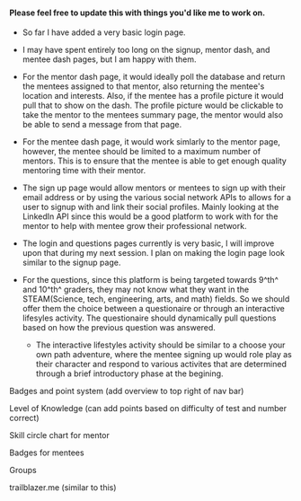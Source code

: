 #### Please feel free to update this with things you'd like me to work on.

- So far I have added a very basic login page.
- I may have spent entirely too long on the signup, mentor dash, and mentee dash pages, but I am happy with them.

- For the mentor dash page, it would ideally poll the database and return the mentees assigned to that mentor, also returning the mentee's location and interests. Also, if the mentee has a profile picture it would pull that to show on the dash. The profile picture would be clickable to take the mentor to the mentees summary page, the mentor would also be able to send a message from that page.

- For the mentee dash page, it would work simlarly to the mentor page, however, the mentee should be limited to a maximum number of mentors. This is to ensure that the mentee is able to get enough quality mentoring time with their mentor.

- The sign up page would allow mentors or mentees to sign up with their email address or by using the various social network APIs to allows for a user to signup with and link their social profiles. Mainly looking at the LinkedIn API since this would be a good platform to work with for the mentor to help with mentee grow their professional network.

- The login and questions pages currently is very basic, I will improve upon that during my next session. I plan on making the login page look similar to the signup page.

- For the questions, since this platform is being targeted towards 9^th^ and 10^th^ graders, they may not know what they want in the STEAM(Science, tech, engineering, arts, and math) fields. So we should offer them the choice between a questionaire or through an interactive lifesyles activity. The questionaire should dynamically pull questions based on how the previous question was answered. 
    - The interactive lifestyles activity should be similar to a choose your own path adventure, where the mentee signing up would role play as their character and respond to various activites that are determined through a brief introductory phase at the begining.

Badges and point system (add overview to top right of nav bar)

Level of Knowledge (can add points based on difficulty of test and number correct)

Skill circle chart for mentor

Badges for mentees

Groups

trailblazer.me (similar to this)